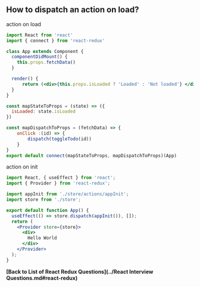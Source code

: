 ## How to dispatch an action on load?

action on load
```jsx
import React from 'react'
import { connect } from 'react-redux'

class App extends Component {
  componentDidMount() {
    this.props.fetchData()
  }

  render() {
      return (<div>{this.props.isLoaded ? 'Loaded' : 'Not loaded'} </div>)
  }
}

const mapStateToProps = (state) => ({
  isLoaded: state.isLoaded
})

const mapDispatchToProps = (fetchData) => {
    onClick :(id) => {
        dispatch(toggleTodo(id))
    }
}
export default connect(mapStateToProps, mapDispatchToProps)(App)
```

action on init
```jsx
import React, { useEffect } from 'react';
import { Provider } from 'react-redux';

import appInit from './store/actions/appInit';
import store from './store';

export default function App() {
  useEffect(() => store.dispatch(appInit()), []);
  return (
    <Provider store={store}>
      <div>
        Hello World
      </div>
    </Provider>
  );
}
```

**[Back to List of React Redux Questions](../React Interview Questions.md#react-redux)**

